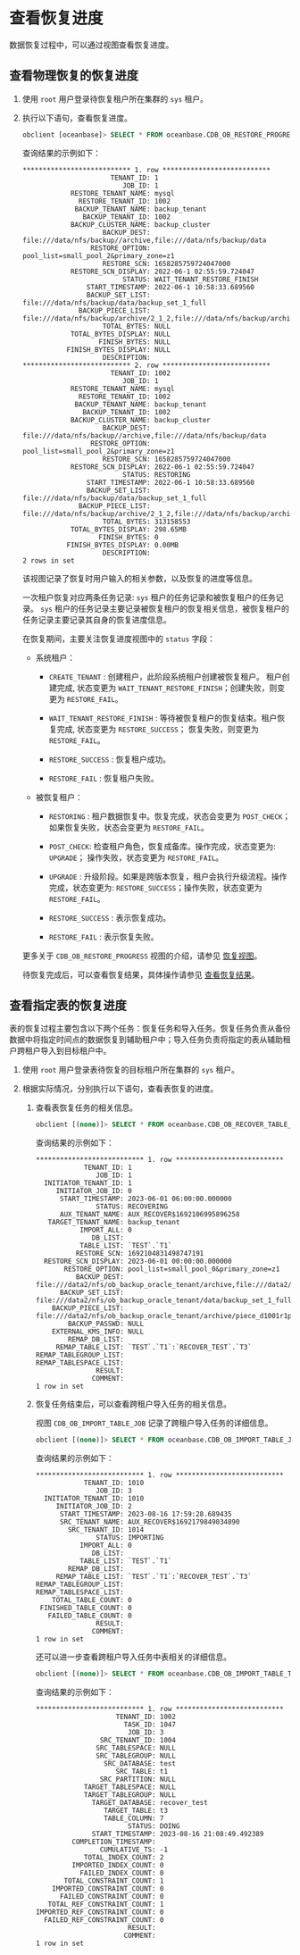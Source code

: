 # 查看恢复进度

数据恢复过程中，可以通过视图查看恢复进度。

## 查看物理恢复的恢复进度

1. 使用 `root` 用户登录待恢复租户所在集群的 `sys` 租户。

2. 执行以下语句，查看恢复进度。 

   ```sql
   obclient [oceanbase]> SELECT * FROM oceanbase.CDB_OB_RESTORE_PROGRESS\G
   ```

   查询结果的示例如下：

   ```shell
   *************************** 1. row ***************************
                         TENANT_ID: 1
                            JOB_ID: 1
               RESTORE_TENANT_NAME: mysql
                 RESTORE_TENANT_ID: 1002
                BACKUP_TENANT_NAME: backup_tenant
                  BACKUP_TENANT_ID: 1002
               BACKUP_CLUSTER_NAME: backup_cluster
                       BACKUP_DEST: file:///data/nfs/backup//archive,file:///data/nfs/backup/data
                    RESTORE_OPTION: pool_list=small_pool_2&primary_zone=z1
                       RESTORE_SCN: 1658285759724047000
               RESTORE_SCN_DISPLAY: 2022-06-1 02:55:59.724047
                            STATUS: WAIT_TENANT_RESTORE_FINISH
                   START_TIMESTAMP: 2022-06-1 10:58:33.689560
                   BACKUP_SET_LIST: file:///data/nfs/backup/data/backup_set_1_full
                 BACKUP_PIECE_LIST: file:///data/nfs/backup/archive/2_1_2,file:///data/nfs/backup/archive/2_1_3
                       TOTAL_BYTES: NULL
               TOTAL_BYTES_DISPLAY: NULL
                      FINISH_BYTES: NULL
              FINISH_BYTES_DISPLAY: NULL
                       DESCRIPTION:
   *************************** 2. row ***************************
                         TENANT_ID: 1002
                            JOB_ID: 1
               RESTORE_TENANT_NAME: mysql
                 RESTORE_TENANT_ID: 1002
                BACKUP_TENANT_NAME: backup_tenant
                  BACKUP_TENANT_ID: 1002
               BACKUP_CLUSTER_NAME: backup_cluster
                       BACKUP_DEST: file:///data/nfs/backup//archive,file:///data/nfs/backup/data
                    RESTORE_OPTION: pool_list=small_pool_2&primary_zone=z1
                       RESTORE_SCN: 1658285759724047000
               RESTORE_SCN_DISPLAY: 2022-06-1 02:55:59.724047
                            STATUS: RESTORING
                   START_TIMESTAMP: 2022-06-1 10:58:33.689560
                   BACKUP_SET_LIST: file:///data/nfs/backup/data/backup_set_1_full
                 BACKUP_PIECE_LIST: file:///data/nfs/backup/archive/2_1_2,file:///data/nfs/backup/archive/2_1_3
                       TOTAL_BYTES: 313158553
               TOTAL_BYTES_DISPLAY: 298.65MB
                      FINISH_BYTES: 0
              FINISH_BYTES_DISPLAY: 0.00MB
                       DESCRIPTION:
   2 rows in set
   ```

   该视图记录了恢复时用户输入的相关参数，以及恢复的进度等信息。

   一次租户恢复对应两条任务记录: `sys` 租户的任务记录和被恢复租户的任务记录。 `sys` 租户的任务记录主要记录被恢复租户的恢复相关信息，被恢复租户的任务记录主要记录其自身的恢复进度信息。

   在恢复期间，主要关注恢复进度视图中的 `status` 字段：

   * 系统租户：

      * `CREATE_TENANT` : 创建租户，此阶段系统租户创建被恢复租户。 租户创建完成, 状态变更为 `WAIT_TENANT_RESTORE_FINISH`；创建失败，则变更为 `RESTORE_FAIL`。

      * `WAIT_TENANT_RESTORE_FINISH` : 等待被恢复租户的恢复结束。租户恢复完成, 状态变更为 `RESTORE_SUCCESS`； 恢复失败，则变更为 `RESTORE_FAIL`。

      * `RESTORE_SUCCESS` : 恢复租户成功。

      * `RESTORE_FAIL` : 恢复租户失败。

   * 被恢复租户：

      * `RESTORING` : 租户数据恢复中。恢复完成，状态会变更为 `POST_CHECK`；如果恢复失败，状态会变更为 `RESTORE_FAIL`。

      * `POST_CHECK`: 检查租户角色，恢复成备库。操作完成，状态变更为: `UPGRADE`； 操作失败，状态变更为 `RESTORE_FAIL`。

      * `UPGRADE` : 升级阶段。如果是跨版本恢复，租户会执行升级流程。操作完成，状态变更为: `RESTORE_SUCCESS`；操作失败，状态变更为 `RESTORE_FAIL`。

      * `RESTORE_SUCCESS` : 表示恢复成功。

      * `RESTORE_FAIL` : 表示恢复失败。

   更多关于 `CDB_OB_RESTORE_PROGRESS` 视图的介绍，请参见 [恢复视图](../600.restore-data/900.views-of-the-restore.md)。

   待恢复完成后，可以查看恢复结果，具体操作请参见 [查看恢复结果](../600.restore-data/500.view-the-restore-history.md)。

## 查看指定表的恢复进度

表的恢复过程主要包含以下两个任务：恢复任务和导入任务。恢复任务负责从备份数据中将指定时间点的数据恢复到辅助租户中；导入任务负责将指定的表从辅助租户跨租户导入到目标租户中。

1. 使用 `root` 用户登录表待恢复的目标租户所在集群的 `sys` 租户。

2. 根据实际情况，分别执行以下语句，查看表恢复的进度。

   1. 查看表恢复任务的相关信息。

      ```sql
      obclient [(none)]> SELECT * FROM oceanbase.CDB_OB_RECOVER_TABLE_JOBS\G
      ```

      查询结果的示例如下：

      ```shell
      *************************** 1. row ***************************
                  TENANT_ID: 1
                     JOB_ID: 1
        INITIATOR_TENANT_ID: 1
           INITIATOR_JOB_ID: 0
            START_TIMESTAMP: 2023-06-01 06:00:00.000000
                     STATUS: RECOVERING
            AUX_TENANT_NAME: AUX_RECOVER$1692106995896258
         TARGET_TENANT_NAME: backup_tenant
                 IMPORT_ALL: 0
                    DB_LIST: 
                 TABLE_LIST: `TEST`.`T1`
                RESTORE_SCN: 1692104831498747191
        RESTORE_SCN_DISPLAY: 2023-06-01 00:00:00.000000
             RESTORE_OPTION: pool_list=small_pool_0&primary_zone=z1
                BACKUP_DEST: file:///data2/nfs/ob_backup_oracle_tenant/archive,file:///data2/nfs/ob_backup_oracle_tenant/data
            BACKUP_SET_LIST: file:///data2/nfs/ob_backup_oracle_tenant/data/backup_set_1_full
          BACKUP_PIECE_LIST: file:///data2/nfs/ob_backup_oracle_tenant/archive/piece_d1001r1p1
              BACKUP_PASSWD: NULL
          EXTERNAL_KMS_INFO: NULL
              REMAP_DB_LIST: 
           REMAP_TABLE_LIST: `TEST`.`T1`:`RECOVER_TEST`.`T3`
      REMAP_TABLEGROUP_LIST:
      REMAP_TABLESPACE_LIST:
                     RESULT: 
                    COMMENT: 
      1 row in set
      ```
    
   2. 恢复任务结束后，可以查看跨租户导入任务的相关信息。 

      视图 `CDB_OB_IMPORT_TABLE_JOB` 记录了跨租户导入任务的详细信息。

      ```sql
      obclient [(none)]> SELECT * FROM oceanbase.CDB_OB_IMPORT_TABLE_JOB\G
      ```

      查询结果的示例如下：

      ```shell
      *************************** 1. row ***************************
                  TENANT_ID: 1010
                     JOB_ID: 3
        INITIATOR_TENANT_ID: 1010
           INITIATOR_JOB_ID: 2
            START_TIMESTAMP: 2023-08-16 17:59:28.689435
            SRC_TENANT_NAME: AUX_RECOVER$1692179849034890
              SRC_TENANT_ID: 1014
                     STATUS: IMPORTING
                 IMPORT_ALL: 0
                    DB_LIST:
                 TABLE_LIST: `TEST`.`T1`
              REMAP_DB_LIST:
           REMAP_TABLE_LIST: `TEST`.`T1`:`RECOVER_TEST`.`T3`
      REMAP_TABLEGROUP_LIST:
      REMAP_TABLESPACE_LIST:
          TOTAL_TABLE_COUNT: 0
       FINISHED_TABLE_COUNT: 0
         FAILED_TABLE_COUNT: 0
                     RESULT:
                    COMMENT:
      1 row in set
      ```

      还可以进一步查看跨租户导入任务中表相关的详细信息。

      ```sql
      obclient [(none)]> SELECT * FROM oceanbase.CDB_OB_IMPORT_TABLE_TASKS\G
      ```

      查询结果的示例如下：

      ```shell
      *************************** 1. row ***************************
                          TENANT_ID: 1002
                            TASK_ID: 1047
                             JOB_ID: 3
                      SRC_TENANT_ID: 1004
                     SRC_TABLESPACE: NULL
                     SRC_TABLEGROUP: NULL
                       SRC_DATABASE: test
                          SRC_TABLE: t1
                      SRC_PARTITION: NULL
                  TARGET_TABLESPACE: NULL
                  TARGET_TABLEGROUP: NULL
                    TARGET_DATABASE: recover_test
                       TARGET_TABLE: t3
                       TABLE_COLUMN: 7
                             STATUS: DOING
                    START_TIMESTAMP: 2023-08-16 21:08:49.492389
               COMPLETION_TIMESTAMP: 
                      CUMULATIVE_TS: -1
                  TOTAL_INDEX_COUNT: 2
               IMPORTED_INDEX_COUNT: 0
                 FAILED_INDEX_COUNT: 0
             TOTAL_CONSTRAINT_COUNT: 1
          IMPORTED_CONSTRAINT_COUNT: 0
            FAILED_CONSTRAINT_COUNT: 0
         TOTAL_REF_CONSTRAINT_COUNT: 1
      IMPORTED_REF_CONSTRAINT_COUNT: 0
        FAILED_REF_CONSTRAINT_COUNT: 0
                             RESULT: 
                            COMMENT:
      1 row in set
      ```




